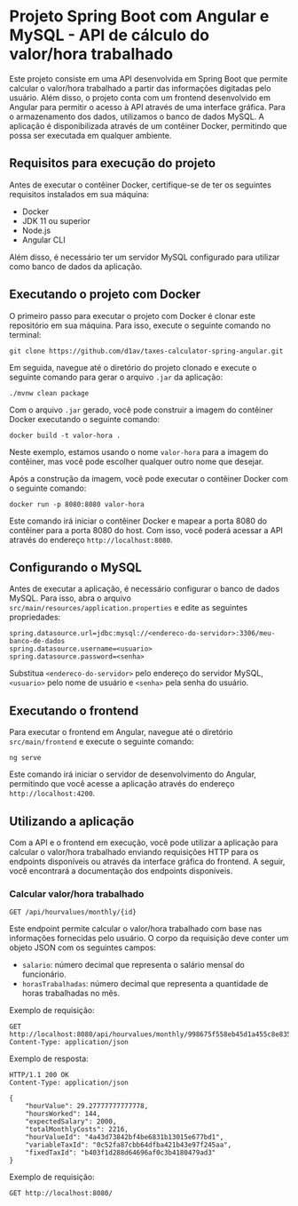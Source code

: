 # Projeto Spring Boot com Angular e MySQL - API de cálculo do valor/hora trabalhado

Este projeto consiste em uma API desenvolvida em Spring Boot que permite calcular o valor/hora trabalhado a partir das informações digitadas pelo usuário. Além disso, o projeto conta com um frontend desenvolvido em Angular para permitir o acesso à API através de uma interface gráfica. Para o armazenamento dos dados, utilizamos o banco de dados MySQL. A aplicação é disponibilizada através de um contêiner Docker, permitindo que possa ser executada em qualquer ambiente.

## Requisitos para execução do projeto

Antes de executar o contêiner Docker, certifique-se de ter os seguintes requisitos instalados em sua máquina:

- Docker
- JDK 11 ou superior
- Node.js
- Angular CLI

Além disso, é necessário ter um servidor MySQL configurado para utilizar como banco de dados da aplicação.

## Executando o projeto com Docker

O primeiro passo para executar o projeto com Docker é clonar este repositório em sua máquina. Para isso, execute o seguinte comando no terminal:

```
git clone https://github.com/d1av/taxes-calculator-spring-angular.git
```

Em seguida, navegue até o diretório do projeto clonado e execute o seguinte comando para gerar o arquivo `.jar` da aplicação:

```
./mvnw clean package
```

Com o arquivo `.jar` gerado, você pode construir a imagem do contêiner Docker executando o seguinte comando:

```
docker build -t valor-hora .
```

Neste exemplo, estamos usando o nome `valor-hora` para a imagem do contêiner, mas você pode escolher qualquer outro nome que desejar.

Após a construção da imagem, você pode executar o contêiner Docker com o seguinte comando:

```
docker run -p 8080:8080 valor-hora
```

Este comando irá iniciar o contêiner Docker e mapear a porta 8080 do contêiner para a porta 8080 do host. Com isso, você poderá acessar a API através do endereço `http://localhost:8080`.

## Configurando o MySQL

Antes de executar a aplicação, é necessário configurar o banco de dados MySQL. Para isso, abra o arquivo `src/main/resources/application.properties` e edite as seguintes propriedades:

```
spring.datasource.url=jdbc:mysql://<endereco-do-servidor>:3306/meu-banco-de-dados
spring.datasource.username=<usuario>
spring.datasource.password=<senha>
```

Substitua `<endereco-do-servidor>` pelo endereço do servidor MySQL, `<usuario>` pelo nome de usuário e `<senha>` pela senha do usuário.

## Executando o frontend

Para executar o frontend em Angular, navegue até o diretório `src/main/frontend` e execute o seguinte comando:

```
ng serve
```

Este comando irá iniciar o servidor de desenvolvimento do Angular, permitindo que você acesse a aplicação através do endereço `http://localhost:4200`.

## Utilizando a aplicação

Com a API e o frontend em execução, você pode utilizar a aplicação para calcular o valor/hora trabalhado enviando requisições HTTP para os endpoints disponíveis ou através da interface gráfica do frontend. A seguir, você encontrará a documentação dos endpoints disponíveis.

### Calcular valor/hora trabalhado

```
GET /api/hourvalues/monthly/{id}
```

Este endpoint permite calcular o valor/hora trabalhado com base nas informações fornecidas pelo usuário. O corpo da requisição deve conter um objeto JSON com os seguintes campos:

- `salario`: número decimal que representa o salário mensal do funcionário.
- `horasTrabalhadas`: número decimal que representa a quantidade de horas trabalhadas no mês.

Exemplo de requisição:

```
GET http://localhost:8080/api/hourvalues/monthly/998675f558eb45d1a455c8e835350d2a
Content-Type: application/json
```

Exemplo de resposta:

```
HTTP/1.1 200 OK
Content-Type: application/json

{
    "hourValue": 29.27777777777778,
    "hoursWorked": 144,
    "expectedSalary": 2000,
    "totalMonthlyCosts": 2216,
    "hourValueId": "4a43d73842bf4be6831b13015e677bd1",
    "variableTaxId": "0c52fa87cbb64dfba421b43e97f245aa",
    "fixedTaxId": "b403f1d288d64696af0c3b4180479ad3"
}
```

Exemplo de requisição:

```
GET http://localhost:8080/
